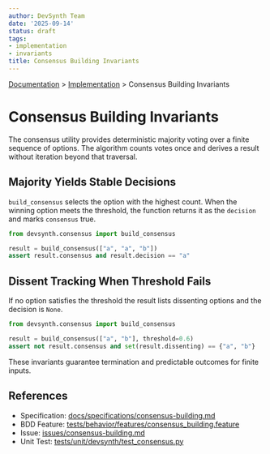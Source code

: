 ```yaml
---
author: DevSynth Team
date: '2025-09-14'
status: draft
tags:
- implementation
- invariants
title: Consensus Building Invariants
---
```

<div class="breadcrumbs">
<a href="../index.md">Documentation</a> &gt; <a href="index.md">Implementation</a> &gt; Consensus Building Invariants
</div>

# Consensus Building Invariants

The consensus utility provides deterministic majority voting over a finite
sequence of options. The algorithm counts votes once and derives a result
without iteration beyond that traversal.

## Majority Yields Stable Decisions

`build_consensus` selects the option with the highest count. When the
winning option meets the threshold, the function returns it as the
``decision`` and marks ``consensus`` true.

```python
from devsynth.consensus import build_consensus

result = build_consensus(["a", "a", "b"])
assert result.consensus and result.decision == "a"
```

## Dissent Tracking When Threshold Fails

If no option satisfies the threshold the result lists dissenting options
and the decision is ``None``.

```python
from devsynth.consensus import build_consensus

result = build_consensus(["a", "b"], threshold=0.6)
assert not result.consensus and set(result.dissenting) == {"a", "b"}
```

These invariants guarantee termination and predictable outcomes for
finite inputs.

## References

- Specification: [docs/specifications/consensus-building.md](../specifications/consensus-building.md)
- BDD Feature: [tests/behavior/features/consensus_building.feature](../tests/behavior/features/consensus_building.feature)
- Issue: [issues/consensus-building.md](../issues/consensus-building.md)
- Unit Test: [tests/unit/devsynth/test_consensus.py](../tests/unit/devsynth/test_consensus.py)

